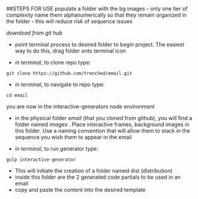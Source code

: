 ##STEPS FOR USE
populate a folder with the bg images - only one tier of complexity
name them alphanumerically
so that they remain organized in the folder - this will reduce risk of sequence issues

*download from git hub*

*   point terminal process to desired folder to begin project.  The easiest way to do this, drag folder onto terminal icon 

*    *in terminal*, to clone repo type:

```
git clone https://github.com/trenched/email.git

```
*   *in terminal*, to navigate to repo type:

```
cd email

```

you are now in the interactive-generators node environment

*   in the physical folder *email* (that you cloned from github), you will find a folder named *images* .  Place interactive frames, background images in this folder.  Use a naming convention that will allow them to stack in the sequence you wish them to appear in the email

*   *in terminal*, to run generator type:  

```
gulp interactive-generator

```

*   This will initiate the creation of a folder named dist (distribution)
*   inside this folder are the 2 generated code partials to be used in an email
*   copy and paste the content into the desired template
